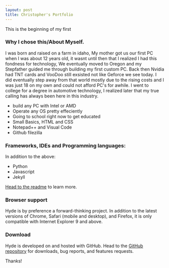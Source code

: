 ```yaml
---
layout: post
title: Christopher's Portfolio
---
```


This is the beginning of my first

### Why I chose this/About Myself.

I was born and raised on a farm in idaho, My mother got us our first PC when I was about 12 years old, it wasnt until then 
that I realized I had this fondness for technology, We eventually moved to Oregon and my Stepfather guided me through building 
my first custom PC. Back then Nvidia had TNT cards and VooDoo still exsisted not like Geforce we see today. I did eventually step away 
from that world mostly due to the rising costs and I was just 18 on my own and could not afford PC's for awhile. I went to college 
for a degree in automotive technology, I realized later that my true calling has always been here in this industry.


* build any PC with Intel or AMD
* Operate any OS pretty effeciently 
* Going to school right now to get educated 
* Small Basics, HTML and CSS
* Notepad++ and Visual Code
* Github filezilla 

### Frameworks, IDEs and Programming languages:

In addition to the above:

* Python 
* Javascript
* Jekyll

[Head to the readme](https://github.com/poole/hyde#readme) to learn more.

### Browser support

Hyde is by preference a forward-thinking project. In addition to the latest versions of Chrome, Safari (mobile and desktop), and Firefox, it is only compatible with Internet Explorer 9 and above.

### Download

Hyde is developed on and hosted with GitHub. Head to the <a href="https://github.com/SilentWorkForce/SilentWorkForce.github.io">GitHub repository</a> for downloads, bug reports, and features requests.

Thanks!
